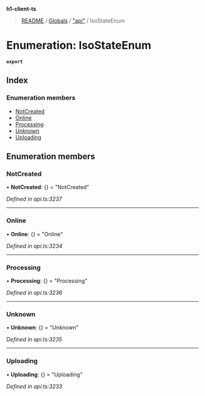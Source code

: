**h1-client-ts**

> [README](../README.md) / [Globals](../globals.md) / ["api"](../modules/_api_.md) / IsoStateEnum

# Enumeration: IsoStateEnum

**`export`** 

## Index

### Enumeration members

* [NotCreated](_api_.isostateenum.md#notcreated)
* [Online](_api_.isostateenum.md#online)
* [Processing](_api_.isostateenum.md#processing)
* [Unknown](_api_.isostateenum.md#unknown)
* [Uploading](_api_.isostateenum.md#uploading)

## Enumeration members

### NotCreated

•  **NotCreated**: {} = "NotCreated"

*Defined in api.ts:3237*

___

### Online

•  **Online**: {} = "Online"

*Defined in api.ts:3234*

___

### Processing

•  **Processing**: {} = "Processing"

*Defined in api.ts:3236*

___

### Unknown

•  **Unknown**: {} = "Unknown"

*Defined in api.ts:3235*

___

### Uploading

•  **Uploading**: {} = "Uploading"

*Defined in api.ts:3233*
